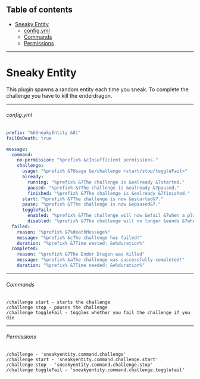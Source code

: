 ## Table of contents

* [Sneaky Entity](#sneaky-entity)
  * [config.yml](#configyml)
  * [Commands](#commands)
  * [Permissions](#permissions)

------------
# Sneaky Entity

This plugin spawns a random entity each time you sneak. To complete the challenge you have to kill the enderdragon.

------------
###### config.yml
```yaml
prefix: "&6SneakyEntity &8|"
failOnDeath: true

message:
  command:
    no-permission: "%prefix% &cInsufficient permissions."
    challenge:
      usage: "%prefix% &7Usage &e/challenge <start/stop/toggleFail>"
      already:
        running: "%prefix% &7The challenge is &ealready &7started."
        paused: "%prefix% &7The challenge is &ealready &7paused."
        finished: "%prefix% &7The challenge is &ealready &7finished."
      start: "%prefix% &7The challenge is now &estarted&7."
      pause: "%prefix% &7The challenge is now &epaused&7."
      toggleFail:
        enabled: "%prefix% &7The challenge will now &efail &7when a player &edies&7."
        disabled: "%prefix% &7The challenge will no longer &eends &7when a player &edies&7."
  failed:
    reason: "%prefix% &7%deathMessage%"
    message: "%prefix% &cThe challenge has failed!"
    duration: "%prefix% &7Time wasted: &e%duration%"
  completed:
    reason: "%prefix% &7The Ender Dragon was killed"
    message: "%prefix% &aThe challenge was successfully completed!"
    duration: "%prefix% &7Time needed: &e%duration%"
```
------------
###### Commands
    /challenge start - starts the challenge
    /challenge stop - pauses the challenge
    /challenge toggleFail - toggles whether you fail the challenge if you die

------------
###### Permissions
    /challenge - 'sneakyentity.command.challenge'
    /challenge start - 'sneakyentity.command.challenge.start'
    /challenge stop - 'sneakyentity.command.challenge.stop'
    /challenge toggleFail - 'sneakyentity.command.challenge.togglefail'
